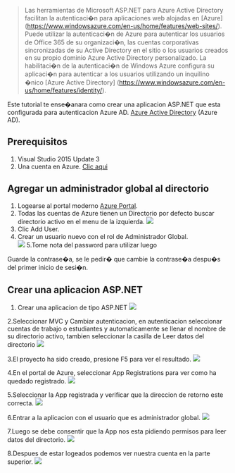 > Las herramientas de Microsoft ASP.NET para Azure Active Directory facilitan la autenticaci�n para aplicaciones web alojadas en [Azure] (https://www.windowsazure.com/en-us/home/features/web-sites/). Puede utilizar la autenticaci�n de Azure para autenticar los usuarios de Office 365 de su organizaci�n, las cuentas corporativas sincronizadas de su Active Directory en el sitio o los usuarios creados en su propio dominio Azure Active Directory personalizado. La habilitaci�n de la autenticaci�n de Windows Azure configura su aplicaci�n para autenticar a los usuarios utilizando un inquilino �nico [Azure Active Directory] (https://www.windowsazure.com/en-us/home/features/identity/).
> 

Este tutorial te ense�anara como crear una aplicacion ASP.NET que esta configurada para autenticacion Azure AD. [Azure Active Directory](https://msdn.microsoft.com/en-us/library/azure/mt168838.aspx) (Azure AD).

## Prerequisitos

1. Visual Studio 2015 Update 3
2. Una cuenta en Azure. [Clic aqui](https://azure.microsoft.com/en-us/pricing/free-trial/) 

## Agregar un administrador global al directorio

1. Logearse al portal moderno [Azure  Portal](https://portal.azure.com/).
2. Todas las cuentas de Azure tienen un Directorio por defecto buscar directorio activo en el menu de la izquierda.
![](https://raw.githubusercontent.com/levalencia/CloudPartnerLabs/master/AzureADAuthentication/images/EntrarAAzureActiveDirectory.png)
3. Clic Add User.  
4. Crear un usuario nuevo con el rol de Administrador Global.  
![](https://raw.githubusercontent.com/levalencia/CloudPartnerLabs/master/AzureADAuthentication/images/CrearUsuario.png)
5.Tome nota del password para utilizar luego
  
   
Guarde la contrase�a, se le pedir� que cambie la contrase�a despu�s del primer inicio de sesi�n.

## Crear una aplicacion ASP.NET

1. Crear una aplicacion de tipo ASP.NET
![](https://raw.githubusercontent.com/levalencia/CloudPartnerLabs/master/AzureADAuthentication/images/1.png)

2.Seleccionar MVC y Cambiar autenticacion, en autenticacion seleccionar cuentas de trabajo o estudiantes y automaticamente se llenar el nombre de su directorio activo, tambien seleccionar la casilla de Leer datos del directorio
![](https://raw.githubusercontent.com/levalencia/CloudPartnerLabs/master/AzureADAuthentication/images/2.png)

3.El proyecto ha sido creado, presione F5 para ver el resultado.
![](https://raw.githubusercontent.com/levalencia/CloudPartnerLabs/master/AzureADAuthentication/images/3.png)

4.En el portal de Azure, seleccionar App Registrations para ver como ha quedado registrado.
![](https://raw.githubusercontent.com/levalencia/CloudPartnerLabs/master/AzureADAuthentication/images/4.png)

5.Seleccionar la App registrada y verificar que la direccion de retorno este correcta.
![](https://raw.githubusercontent.com/levalencia/CloudPartnerLabs/master/AzureADAuthentication/images/5.png)

6.Entrar a la aplicacion con el usuario que es administrador global.
![](https://raw.githubusercontent.com/levalencia/CloudPartnerLabs/master/AzureADAuthentication/images/6.png)

7.Luego se debe consentir que la App nos esta pidiendo permisos para leer datos del directorio.
![](https://raw.githubusercontent.com/levalencia/CloudPartnerLabs/master/AzureADAuthentication/images/7.png)

8.Despues de estar logeados podemos ver nuestra cuenta en la parte superior.
![](https://raw.githubusercontent.com/levalencia/CloudPartnerLabs/master/AzureADAuthentication/images/8.png)